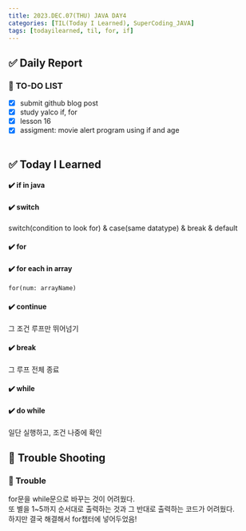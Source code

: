 ```yaml
---
title: 2023.DEC.07(THU) JAVA DAY4
categories: [TIL(Today I Learned), SuperCoding_JAVA]
tags: [todayilearned, til, for, if]
---
```


## ✅ Daily Report

### 📌 **TO-DO LIST**

- [x] submit github blog post
- [x] study yalco if, for
- [x] lesson 16
- [x] assigment: movie alert program using if and age
      <br>
      <br>

## ✅ Today I Learned

#### ✔️ if in java

#### ✔️ switch

switch(condition to look for) & case(same datatype) & break & default

#### ✔️ for

#### ✔️ for each in array

`for(num: arrayName)`

#### ✔️ continue

그 조건 루프만 뛰어넘기

#### ✔️ break

그 루프 전체 종료

#### ✔️ while

#### ✔️ do while

일단 실행하고, 조건 나중에 확인

## 🐛 Trouble Shooting

### **🔴 Trouble**

for문을 while문으로 바꾸는 것이 어려웠다. <br>
또 별을 1~5까지 순서대로 출력하는 것과 그 반대로 출력하는 코드가 어려웠다. <br>
하지만 결국 해결해서 for챕터에 넣어두었음! <br>
